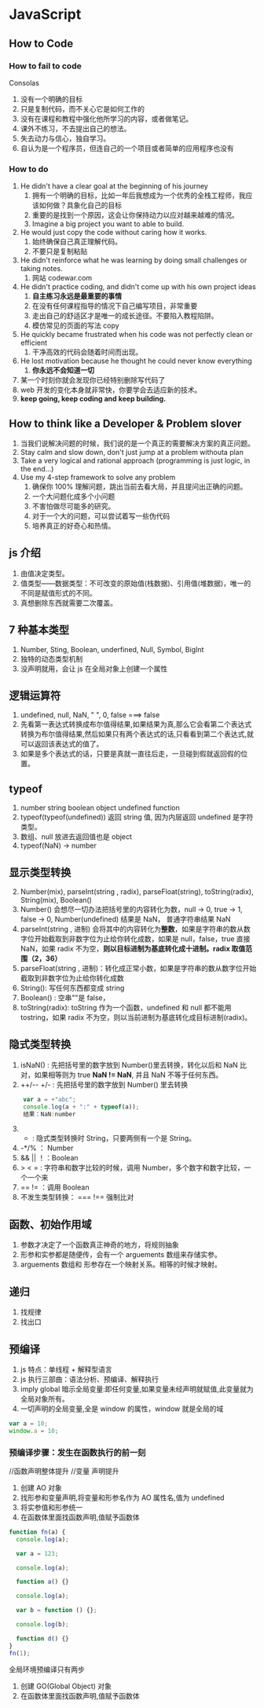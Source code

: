 # JavaScript

## How to Code

### How to fail to code

Consolas

1. 没有一个明确的目标
2. 只是复制代码，而不关心它是如何工作的
3. 没有在课程和教程中强化他所学习的内容，或者做笔记。
4. 课外不练习，不去提出自己的想法。
5. 失去动力与信心，独自学习。
6. 自认为是一个程序员，但连自己的一个项目或者简单的应用程序也没有

### How to do

1. He didn't have a clear goal at the beginning of his journey
   1. 拥有一个明确的目标，比如一年后我想成为一个优秀的全栈工程师，我应该如何做？具象化自己的目标
   2. 重要的是找到一个原因，这会让你保持动力以应对越来越难的情况。
   3. Imagine a big project you want to able to build.
2. He would just copy the code without caring how it works.
   1. 始终确保自己真正理解代码。
   2. 不要只是复制粘贴
3. He didn't reinforce what he was learning by doing small challenges or taking notes.
   1. 网站 codewar.com
4. He didn't practice coding, and didn't come up with his own project ideas
   1. **自主练习永远是最重要的事情**
   2. 在没有任何课程指导的情况下自己编写项目，非常重要
   3. 走出自己的舒适区才是唯一的成长途径。不要陷入教程陷阱。
   4. 模仿常见的页面的写法 copy
5. He quickly became frustrated when his code was not perfectly clean or efficient
   1. 干净高效的代码会随着时间而出现。
6. He lost motivation because he thought he could never know everything
   1. **你永远不会知道一切**
7. 某一个时刻你就会发现你已经特别删除写代码了
8. web 开发的变化本身就非常快，你要学会去适应新的技术。
9. **keep going, keep coding and keep building.**

## How to think like a Developer & Problem slover

1. 当我们说解决问题的时候，我们说的是一个真正的需要解决方案的真正问题。
2. Stay calm and slow down, don't just jump at a problem withouta plan
3. Take a very logical and rational approach (programming is just logic, in the end...)
4. Use my 4-step framework to solve any problem
   1. 确保你 100% 理解问题，跳出当前去看大局，并且提问出正确的问题。
   2. 一个大问题化成多个小问题
   3. 不害怕做尽可能多的研究。
   4. 对于一个大的问题，可以尝试着写一些伪代码
   5. 培养真正的好奇心和热情。

## js 介绍

1. 由值决定类型。
2. 值类型——数据类型：不可改变的原始值(栈数据)、引用值(堆数据)，唯一的不同是赋值形式的不同。
3. 真想删除东西就需要二次覆盖。

## 7 种基本类型

1. Number, Sting, Boolean, underfined, Null, Symbol, BigInt
2. 独特的动态类型机制
3. 没声明就用，会让 js 在全局对象上创建一个属性

## 逻辑运算符

1. undefined, null, NaN, " ", 0, false ===> false
2. 先看第一表达式转换成布尔值得结果,如果结果为真,那么它会看第二个表达式转换为布尔值得结果,然后如果只有两个表达式的话,只看看到第二个表达式,就可以返回该表达式的值了。
3. 如果是多个表达式的话，只要是真就一直往后走，一旦碰到假就返回假的位置。

## typeof

1. number string boolean object undefined function
2. typeof(typeof(undefined)) 返回 string 值, 因为内层返回 undefined 是字符类型。
3. 数组、null 放进去返回值也是 object
4. typeof(NaN) -> number

## 显示类型转换

2. Number(mix), parseInt(string , radix), parseFloat(string), toString(radix), String(mix), Boolean()
3. Number() 会想尽一切办法把括号里的内容转化为数，null -> 0, true -> 1, false -> 0, Number(undefined) 结果是 NaN， 普通字符串结果 NaN
4. parseInt(string , 进制) 会将其中的内容转化为**整数**，如果是字符串的数从数字位开始截取到非数字位为止给你转化成数，如果是 null，false，true 直接 NaN，如果 radix 不为空，**则以目标进制为基底转化成十进制。radix 取值范围（2，36）**
5. parseFloat(string , 进制)：转化成正常小数，如果是字符串的数从数字位开始截取到非数字位为止给你转化成数
6. String(): 写任何东西都变成 string
7. Boolean() : 空串""是 false，
8. toString(radix): toString 作为一个函数，undefined 和 null 都不能用 tostring，如果 radix 不为空，则以当前进制为基底转化成目标进制(radix)。

## 隐式类型转换

1. isNaN() : 先把括号里的数字放到 Number()里去转换，转化以后和 NaN 比对，如果相等则为 true **NaN != NaN**, 并且 NaN 不等于任何东西。
2. ++/-- +/- : 先把括号里的数字放到 Number() 里去转换

```javascript
    var a = +"abc";
    console.log(a + ":" + typeof(a));
    结果：NaN:number
```

3. - : 隐式类型转换时 String，只要两侧有一个是 String。
4. -\*/% ： Number
5. && || ！：Boolean
6. \> < = : 字符串和数字比较的时候，调用 Number，多个数字和数字比较，一个一个来
7. == != ：调用 Boolean
8. 不发生类型转换： === !== 强制比对

## 函数、初始作用域

1. 参数才决定了一个函数真正神奇的地方，将规则抽象
2. 形参和实参都是随便传，会有一个 arguements 数组来存储实参。
3. arguements 数组和 形参存在一个映射关系。相等的时候才映射。

## 递归

1. 找规律
2. 找出口

## 预编译

1. js 特点：单线程 + 解释型语言
2. js 执行三部曲：语法分析、预编译、解释执行
3. imply global 暗示全局变量:即任何变量,如果变量未经声明就赋值,此变量就为全局对象所有。
4. 一切声明的全局变量,全是 window 的属性，window 就是全局的域

```javascript
var a = 10;
window.a = 10;
```

### 预编译步骤：发生在函数执行的前一刻

//函数声明整体提升
//变量 声明提升

1. 创建 AO 对象
2. 找形参和变量声明,将变量和形参名作为 AO 属性名,值为 undefined
3. 将实参值和形参统一
4. 在函数体里面找函数声明,值赋予函数体

```javascript
function fn(a) {
  console.log(a);

  var a = 123;

  console.log(a);

  function a() {}

  console.log(a);

  var b = function () {};

  console.log(b);

  function d() {}
}
fn(1);
```

全局环境预编译只有两步

1. 创建 GO(Global Object) 对象
2. 在函数体里面找函数声明,值赋予函数体

